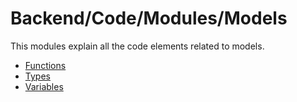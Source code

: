 # Backend/Code/Modules/Models

This modules explain all the code elements related to models.

- [Functions](./functions.md)
- [Types](./types.md)
- [Variables](./variables.md)
